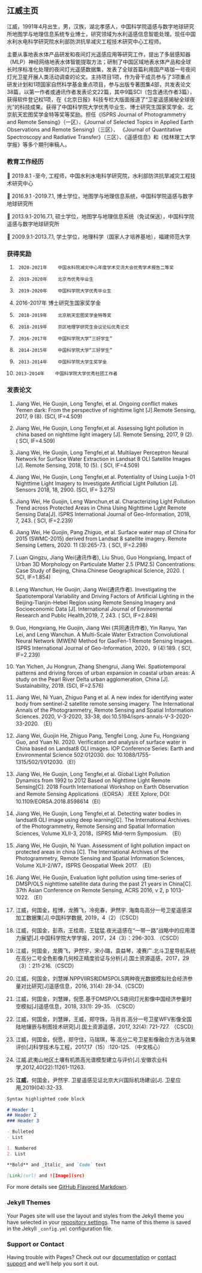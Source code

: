 ## 江威主页


江威，1991年4月出生，男，汉族，湖北孝感人，中国科学院遥感与数字地球研究所地图学与地理信息系统专业博士，研究领域为水利遥感信息智能处理。现任中国水利水电科学研究院水利部防洪抗旱减灾工程技术研究中心工程师。

主要从事地表水体产品研发和夜间灯光遥感应用等研究工作，提出了多层感知器（MLP）神经网络地表水体智能提取方法；研制了中国区域地表水体产品和全球长时序标准化处理的夜间灯光遥感数据集，发表了全球首篇利用国产珞珈一号夜间灯光卫星开展人类活动调查的论文。主持项目1项，作为骨干成员参与了3项重点研发计划和1项国家自然科学基金重点项目，参与出版专著图集4部，共发表论文38篇，以第一作者或通讯作者发表论文22篇，其中9篇SCI（包含通讯作者3篇），获得软件登记权1项，在《北京日报》科技专栏大版面报道了“卫星遥感揭秘全球夜光”的科技成果。获得了中国科学院大学优秀毕业生、博士研究生国家奖学金、北京航天宏图奖学金特等奖等奖励。担任《ISPRS Journal of Photogrammetry and Remote Sensing》（一区）、《Journal of Selected Topics in Applied Earth Observations and Remote Sensing》（三区）、 《Journal of Quantitative Spectroscopy and Radiative Transfer》（三区）、《遥感信息》和《桂林理工大学学报》等多个期刊审稿人。

### 教育工作经历

	2019.8.1 -至今, 工程师，中国水利水电科学研究院，水利部防洪抗旱减灾工程技术研究中心

	2016.9.1 -2019.7.1, 博士学位，地图学与地理信息系统，中国科学院遥感与数字地球研究所  

	2013.9.1-2016.7.1, 硕士学位，地图学与地理信息系统（免试保送），中国科学院遥感与数字地球研究所  

	2009.9.1-2013.7.1, 学士学位，地理科学（国家人才培养基地），福建师范大学


### 获得奖励
1.		2020-2021年    中国水科院减灾中心年度学术交流大会优秀学术报告二等奖

2.		2019-2020年    北京市优秀毕业生

3.		2019-2020年    中国科学院大学优秀毕业生

4.	  2016-2017年    博士研究生国家奖学金

5.		2018-2019年    北京航天宏图奖学金特等奖

6.		2018-2019年    京区地理学研究生会议论坛优秀论文

7.		2016-2017年    中国科学院大学“三好学生”

8.		2014-2015年    中国科学院大学“三好学生”

9.		2013-2014年    中国科学院大学生奖学金

10.		2013-2014年    中国科学院大学优秀社团工作者


### 发表论文
1.	Jiang Wei, He Guojin, Long Tengfei, et al. Ongoing conflict makes Yemen dark: From the perspective of nighttime light [J].Remote Sensing, 2017, 9 (8). (SCI, IF=4.509)

2.	Jiang Wei, He Guojin, Long Tengfei,et al. Assessing light pollution in china based on nighttime light imagery [J]. Remote Sensing, 2017, 9 (2). ( SCI, IF=4.509)

3.	Jiang Wei, He Guojin, Long Tengfei,et al. Multilayer Perceptron Neural Network for Surface Water Extraction in Landsat 8 OLI Satellite Images [J]. Remote Sensing, 2018, 10 (5). ( SCI, IF=4.509)

4.	Jiang Wei, He Guojin, Long Tengfei,et al. Potentiality of Using Luojia 1-01 Nighttime Light Imagery to Investigate Artificial Light Pollution [J]. Sensors 2018, 18, 2900. (SCI, IF= 3.275)

5.	Jiang Wei, He Guojin, Leng Wanchun,et al. Characterizing Light Pollution Trend across Protected Areas in China Using Nighttime Light Remote Sensing Data[J]. ISPRS International Journal of Geo-Information, 2018, 7, 243. ( SCI, IF=2.239)

6.	Jiang Wei, He Guojin, Pang Zhiguo, et al. Surface water map of China for 2015 (SWMC-2015) derived from Landsat 8 satellite imagery. Remote Sensing Letters, 2020. 11 (3):265-73. ( SCI, IF=2.298)

7.	Luan Qingzu, Jiang Wei(通讯作者), Liu Shuo, Guo Hongxiang, Impact of Urban 3D Morphology on Particulate Matter 2.5 (PM2.5) Concentrations: Case Study of Beijing, China.Chinese Geographical Science, 2020. ( SCI, IF=1.854)

8.	Leng Wanchun, He Guojin, Jiang Wei(通讯作者). Investigating the Spatiotemporal Variability and Driving Factors of Artificial Lighting in the Beijing-Tianjin-Hebei Region using Remote Sensing Imagery and Socioeconomic Data [J]. International Journal of Environmental Research and Public Health,2019, 7, 243. ( SCI, IF=2.849)

9.	Guo, Hongxiang, He Guojin, Jiang Wei (共同通讯作者), Yin Ranyu, Yan Lei, and Leng Wanchun. A Multi-Scale Water Extraction Convolutional Neural Network (MWEN) Method for GaoFen-1 Remote Sensing Images. ISPRS International Journal of Geo-Information, 2020，9 (4):189. ( SCI, IF=2.239)

10.	Yan Yichen, Ju Hongrun, Zhang Shengrui, Jiang Wei. Spatiotemporal patterns and driving forces of urban expansion in coastal urban areas: A study on the Pearl River Delta urban agglomeration, China [J]. Sustainability, 2019. (SCI, IF=2.576)

11.	Jiang Wei, Ni Yuan, Zhiguo Pang et al. A new index for identifying water body from sentinel-2 satellite remote sensing imagery. The International Annals of the Photogrammetry, Remote Sensing and Spatial Information Sciences. 2020, V-3-2020, 33-38, doi:10.5194/isprs-annals-V-3-2020-33-2020. （EI）

12.	Jiang Wei, Guojin He, Zhiguo Pang, Tengfei Long, June Fu, Hongxiang Guo, and Yuan Ni. 2020. Verification and analysis of surface water in China based on Landsat8 OLI images. IOP Conference Series: Earth and Environmental Science 502:012030. doi: 10.1088/1755-1315/502/1/012030.（EI）

13.	Jiang Wei, He Guojin, Long Tengfei,et al. Global Light Pollution Dynamics from 1992 to 2012 Based on Nighttime Light Remote Sensing[C]. 2018 Fourth International Workshop on Earth Observation and Remote Sensing Applications（EORSA）.IEEE Xplore, DOI: 10.1109/EORSA.2018.8598614（EI）

14.	Jiang Wei, He Guojin, Long Tengfei,et al. Detecting water bodies in landsat8 OLI image using deep learning[C]. The International Archives of the Photogrammetry, Remote Sensing and Spatial Information Sciences, Volume XLII-3, 2018，ISPRS Mid-term Symposium. （EI）

15.	Jiang Wei, He Guojin, Ni Yuan. Assessment of light pollution impact on protected areas in china [C]. The International Archives of the Photogrammetry, Remote Sensing and Spatial Information Sciences, Volume XLII-2/W7，ISPRS Geospatial Week 2017. （EI）

16.	Jiang Wei, He Guojin, Evaluation light pollution using time-series of DMSP/OLS nighttime satellite data during the past 21 years in China[C]. 37th Asian Conference on Remote Sensing, ACRS 2016, v 2, p 1013-1022. （EI）

17.	江威，何国金，程博，龙腾飞，冷宛春，尹然宇. 海南岛高分一号卫星遥感深加工数据集[J].中国科学数据, 2019，4（2）（CSCD）

18.	江威，何国金，彭燕，王桂周，王猛猛.夜光遥感在“一带一路”战略中的应用潜力展望[J].中国科学院大学学报，2017，24（3）：296-303. （CSCD）

19.	江威，何国金，龙腾飞，尹然宇，宋小璐，袁益琴，凌赛广.北斗卫星导航系统在高分二号全色影像几何校正精度验证与分析[J].国土资源遥感，2017，29（3）：211-216.（CSCD）

20.	江威，何国金，刘慧婵.NPPVIIRS和DMSPOLS两种夜光数据模拟社会经济参量对比研究[J]遥感信息，2016, 31(4): 28-34.（CSCD）

21.	江威，何国金，刘慧婵，倪愿.基于DMSP/OLS夜间灯光影像中国经济参量时空模拟[J]遥感信息，2018, 33(1): 29-35. （CSCD）

22.	江威，何国金，刘慧婵，王威，郑守珠，马肖肖.高分一号卫星WFV影像全国陆地镶嵌与制图技术研究[J].国土资源遥感，2017, 32(4): 721-727. （CSCD）

23.	江威，何国金，倪愿，郑守住，马瑞琪，等.高分二号卫星影像融合方法与效果评价[J]科学技术与工程，2017,17（15）:120-125. （中文核心）

24.	江威.武夷山地区土壤有机质高光谱模型建立与评价[J].安徽农业科学,2012,40(22):11261-11263.

25.	**江威**，何国金，尹然宇. 卫星遥感见证北京大兴国际机场建设[J]. 卫星应用,2019(04):32-33.


```markdown
Syntax highlighted code block

# Header 1
## Header 2
### Header 3

- Bulleted
- List

1. Numbered
2. List

**Bold** and _Italic_ and `Code` text

[Link](url) and ![Image](src)
```

For more details see [GitHub Flavored Markdown](https://guides.github.com/features/mastering-markdown/).

### Jekyll Themes

Your Pages site will use the layout and styles from the Jekyll theme you have selected in your [repository settings](https://github.com/jiangweifz/jiangwei.github.io/settings). The name of this theme is saved in the Jekyll `_config.yml` configuration file.

### Support or Contact

Having trouble with Pages? Check out our [documentation](https://docs.github.com/categories/github-pages-basics/) or [contact support](https://github.com/contact) and we’ll help you sort it out.

